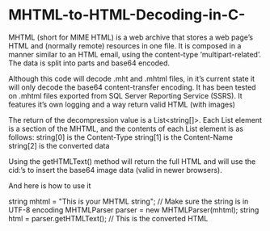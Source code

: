 MHTML-to-HTML-Decoding-in-C-
============================

MHTML (short for MIME HTML) is a web archive that stores a web page’s HTML and (normally remote) resources in one file. It is composed in a manner similar to an HTML email, using the content-type ‘multipart-related’. The data is split into parts and base64 encoded.

Although this code will decode .mht and .mhtml files, in it’s current state it will only decode the base64 content-transfer encoding. It has been tested on .mhtml files exported from SQL Server Reporting Service (SSRS). It features it’s own logging and a way return valid HTML (with images)

The return of the decompression value is a List<string[]>. Each List element is a section of the MHTML, and the contents of each List element is as follows:
string[0] is the Content-Type
string[1] is the Content-Name
string[2] is the converted data

Using the getHTMLText() method will return the full HTML and will use the cid:’s to insert the base64 image data (valid in newer browsers).



And here is how to use it

string mhtml = "This is your MHTML string"; // Make sure the string is in UTF-8 encoding
MHTMLParser parser = new MHTMLParser(mhtml);
string html = parser.getHTMLText(); // This is the converted HTML

